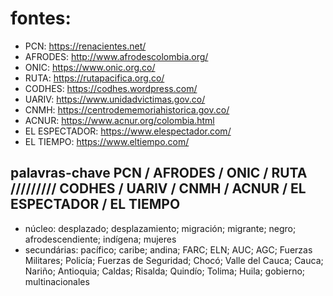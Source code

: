 # fontes:
- PCN: https://renacientes.net/
- AFRODES: http://www.afrodescolombia.org/
- ONIC: https://www.onic.org.co/
- RUTA: https://rutapacifica.org.co/
- CODHES: https://codhes.wordpress.com/
- UARIV: https://www.unidadvictimas.gov.co/
- CNMH: https://centrodememoriahistorica.gov.co/
- ACNUR: https://www.acnur.org/colombia.html
- EL ESPECTADOR: https://www.elespectador.com/
- EL TIEMPO: https://www.eltiempo.com/

## palavras-chave PCN / AFRODES / ONIC / RUTA ///////// CODHES / UARIV / CNMH / ACNUR / EL ESPECTADOR / EL TIEMPO
- núcleo: desplazado; desplazamiento; migración; migrante; negro; afrodescendiente; indígena; mujeres
- secundárias: pacífico; caribe; andina; FARC; ELN; AUC; AGC; Fuerzas Militares; Policía; Fuerzas de Seguridad; Chocó; Valle del Cauca; Cauca; Nariño; Antioquia; Caldas; Risalda; Quindío; Tolima; Huila; gobierno; multinacionales


